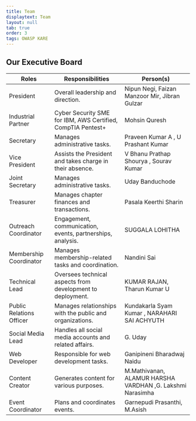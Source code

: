 ```yaml
---
title: Team
displaytext: Team
layout: null
tab: true
order: 3
tags: OWASP KARE
---
```


## Our Executive Board


| **Roles**              | **Responsibilities**                                           | **Person(s)**                             |
| ---------------------- | ------------------------------------------------------------- | ----------------------------------------- |
| President             | Overall leadership and direction.                             | Nipun Negi, Faizan Manzoor Mir, Jibran Gulzar |
| Industrial Partner    | Cyber Security SME for IBM, AWS Certified, CompTIA Pentest+     | Mohsin Quresh                             |
| Secretary             | Manages administrative tasks.                                  | Praveen Kumar A  , U Prashant Kumar                          |
| Vice President        | Assists the President and takes charge in their absence.      | V Bhanu Prathap Shourya , Sourav Kumar                  |
| Joint Secretary             | Manages administrative tasks.                                  | Uday Banduchode                            |
| Treasurer             | Manages chapter finances and transactions.                     | Pasala Keerthi Sharin                     |
| Outreach Coordinator  | Engagement, communication, events, partnerships, analysis.     | SUGGALA LOHITHA                           |
| Membership Coordinator | Manages membership-related tasks and coordination.             | Nandini Sai                             |
| Technical Lead         | Oversees technical aspects from development to deployment.    | KUMAR RAJAN, Tharun Kumar U               |
| Public Relations Officer | Manages relationships with the public and organizations.      | Kundakarla Syam Kumar , NARAHARI SAI ACHYUTH                     |
| Social Media Lead      | Handles all social media accounts and related affairs.         |  G. Uday                  |
| Web Developer          | Responsible for web development tasks.                        | Ganipineni Bharadwaj Naidu                |
| Content Creator        | Generates content for various purposes.                       | M.Mathivanan, ALAMUR HARSHA VARDHAN ,G. Lakshmi Narasimha      |
| Event Coordinator      | Plans and coordinates events.                                  | Garnepudi Prasanthi, M.Asish   |
